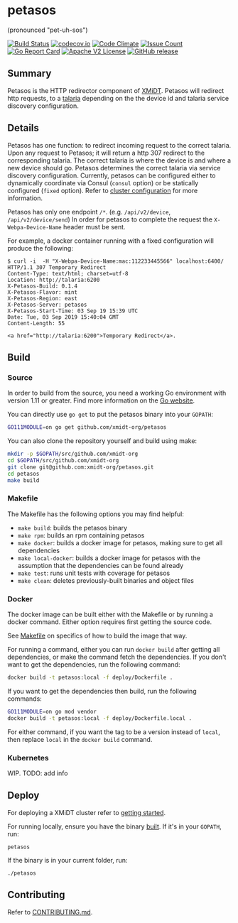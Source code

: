 # petasos
(pronounced "pet-uh-sos")

[![Build Status](https://travis-ci.com/xmidt-org/petasos.svg?branch=master)](https://travis-ci.com/xmidt-org/petasos)
[![codecov.io](http://codecov.io/github/xmidt-org/petasos/coverage.svg?branch=master)](http://codecov.io/github/xmidt-org/petasos?branch=master)
[![Code Climate](https://codeclimate.com/github/xmidt-org/petasos/badges/gpa.svg)](https://codeclimate.com/github/xmidt-org/petasos)
[![Issue Count](https://codeclimate.com/github/xmidt-org/petasos/badges/issue_count.svg)](https://codeclimate.com/github/xmidt-org/petasos)
[![Go Report Card](https://goreportcard.com/badge/github.com/xmidt-org/petasos)](https://goreportcard.com/report/github.com/xmidt-org/petasos)
[![Apache V2 License](http://img.shields.io/badge/license-Apache%20V2-blue.svg)](https://github.com/xmidt-org/petasos/blob/master/LICENSE)
[![GitHub release](https://img.shields.io/github/release/xmidt-org/petasos.svg)](CHANGELOG.md)

## Summary
Petasos is the HTTP redirector component of [XMiDT](https://xmidt.io/).
Petasos will redirect http requests, to a [talaria](https://github.com/xmidt-org/talaria)
depending on the the device id and talaria service discovery configuration.

## Details
Petasos has one function: to redirect incoming request to the correct talaria.
Upon any request to Petasos; it will return a http 307 redirect to the corresponding talaria.
The correct talaria is where the device is and where a new device should go.
Petasos determines the correct talaria via service discovery configuration.
Currently, petasos can be configured either to dynamically coordinate via Consul (`consul` option)
or be statically configured (`fixed` option). Refer to [cluster configuration](https://xmidt.io/docs/operating/getting_started/)
for more information.


Petasos has only one endpoint `/*`. (e.g. `/api/v2/device`, `/api/v2/device/send`)
In order for petasos to complete the request the `X-Webpa-Device-Name` header must
be sent.

For example, a docker container running with a fixed configuration will produce the following:
```
$ curl -i  -H "X-Webpa-Device-Name:mac:112233445566" localhost:6400/
HTTP/1.1 307 Temporary Redirect
Content-Type: text/html; charset=utf-8
Location: http://talaria:6200
X-Petasos-Build: 0.1.4
X-Petasos-Flavor: mint
X-Petasos-Region: east
X-Petasos-Server: petasos
X-Petasos-Start-Time: 03 Sep 19 15:39 UTC
Date: Tue, 03 Sep 2019 15:40:04 GMT
Content-Length: 55

<a href="http://talaria:6200">Temporary Redirect</a>.
```



## Build

### Source

In order to build from the source, you need a working Go environment with
version 1.11 or greater. Find more information on the [Go website](https://golang.org/doc/install).

You can directly use `go get` to put the petasos binary into your `GOPATH`:
```bash
GO111MODULE=on go get github.com/xmidt-org/petasos
```

You can also clone the repository yourself and build using make:

```bash
mkdir -p $GOPATH/src/github.com/xmidt-org
cd $GOPATH/src/github.com/xmidt-org
git clone git@github.com:xmidt-org/petasos.git
cd petasos
make build
```

### Makefile

The Makefile has the following options you may find helpful:
* `make build`: builds the petasos binary
* `make rpm`: builds an rpm containing petasos
* `make docker`: builds a docker image for petasos, making sure to get all
   dependencies
* `make local-docker`: builds a docker image for petasos with the assumption
   that the dependencies can be found already
* `make test`: runs unit tests with coverage for petasos
* `make clean`: deletes previously-built binaries and object files

### Docker

The docker image can be built either with the Makefile or by running a docker
command.  Either option requires first getting the source code.

See [Makefile](#Makefile) on specifics of how to build the image that way.

For running a command, either you can run `docker build` after getting all
dependencies, or make the command fetch the dependencies.  If you don't want to
get the dependencies, run the following command:
```bash
docker build -t petasos:local -f deploy/Dockerfile .
```
If you want to get the dependencies then build, run the following commands:
```bash
GO111MODULE=on go mod vendor
docker build -t petasos:local -f deploy/Dockerfile.local .
```

For either command, if you want the tag to be a version instead of `local`,
then replace `local` in the `docker build` command.

### Kubernetes

WIP. TODO: add info

## Deploy

For deploying a XMiDT cluster refer to [getting started](https://xmidt.io/docs/operating/getting_started/).

For running locally, ensure you have the binary [built](#Source).  If it's in
your `GOPATH`, run:
```
petasos
```
If the binary is in your current folder, run:
```
./petasos
```

## Contributing

Refer to [CONTRIBUTING.md](CONTRIBUTING.md).
